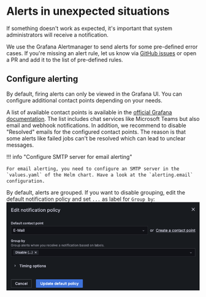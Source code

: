 <!--
 ~ SPDX-FileCopyrightText: Copyright DB InfraGO AG and contributors
 ~ SPDX-License-Identifier: Apache-2.0
 -->

# Alerts in unexpected situations

If something doesn't work as expected, it's important that system
administrators will receive a notification.

We use the Grafana Alertmanager to send alerts for some pre-defined error
cases. If you're missing an alert rule, let us know via
[GitHub issues](https://github.com/dbinfrago/capella-collab-manager/issues) or
open a PR and add it to the list of pre-defined rules.

## Configure alerting

By default, firing alerts can only be viewed in the Grafana UI. You can
configure additional contact points depending on your needs.

A list of available contact points is available in the
[official Grafana documentation](https://grafana.com/docs/grafana/latest/alerting/configure-notifications/manage-contact-points/).
The list includes chat services like Microsoft Teams but also email and webhook
notifications. In addition, we recommend to disable "Resolved" emails for the
configured contact points. The reason is that some alerts like failed jobs
can't be resolved which can lead to unclear messages.

!!! info "Configure SMTP server for email alerting"

    For email alerting, you need to configure an SMTP server in the
    `values.yaml` of the Helm chart. Have a look at the `alerting.email`
    configuration.

By default, alerts are grouped. If you want to disable grouping, edit the
default notification policy and set `...` as label for `Group by`:
![Notification policies](./notification_policy.png)
